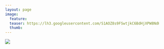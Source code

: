 ```yaml
---
layout: page
image:
  feature:
  teaser: https://lh3.googleusercontent.com/S1AOZ8s9FSwtjkC6BdHjXPW8NdKrEvmXRcINTENiKc4=w245
  thumb:
---
```


[![](https://lh3.googleusercontent.com/waz7DDSOUHgT9LijW753FGrqzytn6ril5xSYOTo9UYQ=w800)](https://lh3.googleusercontent.com/waz7DDSOUHgT9LijW753FGrqzytn6ril5xSYOTo9UYQ=s0)
